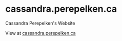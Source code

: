 # cassandra.perepelken.ca
Cassandra Perepelken's Website

View at [cassandra.perepelken.ca](https://cassandra.perepelken.ca)
